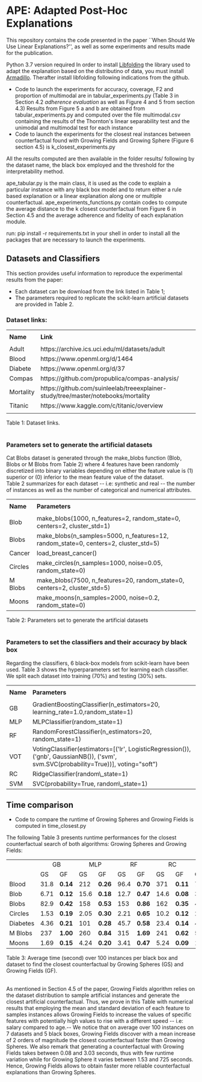 # APE: Adapted Post-Hoc Explanations
This repository contains the code presented in the paper ``When Should We Use Linear Explanations?'', as well as some experiments and results made for the publication.

Python 3.7 version required
In order to install [Libfolding](https://github.com/asiffer/libfolding) the library used to adapt the explanation based on the distributino of data, you must install [Armadillo](http://arma.sourceforge.net/download.html). Therafter install libfolding following indications from the github.  

* Code to launch the experiments for accuracy, coverage, F2 and proportion of multimodal are in tabular_experiments.py (Table 3 in Section 4.2 *adherence evaluation* as well as Figure 4 and 5 from section 4.3) Results from Figure 5 a and b are obtained from tabular_experiments.py and computed over the file multimodal.csv containing the results of the Thornton's linear separability test and the unimodal and multimodal test for each instance
* Code to launch the experiments for the closest real instances between counterfactual found with Growing Fields and Growing Sphere (Figure 6 section 4.5) is k_closest_experiments.py

All the results computed are then available in the folder results/ following by the dataset name, the black box employed and the threshold for the interpretability method.

ape_tabular.py is the main class, it is used as the code to explain a particular instance with any black box model and to return either a rule based explanation or a linear explanation along one or multiple counterfactual.
ape_experiments_functions.py contain codes to compute the average distance to the k closest counterfactual from Figure 6 in Section 4.5 and the average adherence and fidelity of each explanation module.

run: pip install -r requirements.txt in your shell in order to install all the packages that are necessary to launch the experiments.

## Datasets and Classifiers
This section provides useful information to reproduce the experimental results from the paper:
* Each dataset can be download from the link listed in Table 1;
* The parameters required to replicate the scikit-learn artificial datasets are provided in Table 2.

### Dataset links:
<table>
    <tr>
        <td></td>
        <td></td>
    </tr>
    <tr>
        <td><strong>Name</strong></td>
        <td><strong>Link</strong></td>
    </tr>
    <tr>
        <td></td>
        <td></td>
    </tr>
    <tr>
        <td>Adult</td>
        <td>https://archive.ics.uci.edu/ml/datasets/adult</td>
    </tr>
    <tr>
        <td>Blood</td>
        <td>https://www.openml.org/d/1464</td>
    </tr>
    <tr>
        <td>Diabete</td>
        <td>https://www.openml.org/d/37</td>
    </tr>
    <tr>
        <td>Compas</td>
        <td>https://github.com/propublica/compas-analysis/</td>
    </tr>
    <tr>
        <td>Mortality</td>
        <td>https://github.com/suinleelab/treeexplainer-study/tree/master/notebooks/mortality</td>
    </tr>
    <tr>
        <td>Titanic</td>
        <td>https://www.kaggle.com/c/titanic/overview</td>
    </tr>
    <tr>
        <td></td>
        <td></td>
    </tr>
</table>
Table 1: Dataset links.  <br/><br/>

### Parameters set to generate the artificial datasets
Cat Blobs dataset is generated through the make$\_$blobs function (Blob, Blobs or M Blobs from Table 2) where 4 features have been randomly discretized into binary variables depending on either the feature value is (1) superior or (0) inferior to the mean feature value of the dataset.  
Table 2 summarizes for each dataset -- i.e: synthetic and real -- the number of instances as well as the number of categorical and numerical attributes.

<table>
    <tr>
        <td></td>
        <td></td>
    </tr>
    <tr>
        <td><strong>Name</strong></td>
        <td><strong>Parameters</strong></td>
    </tr>
    <tr>
        <td></td>
        <td></td>
    </tr>
    <tr>
        <td>Blob</td>
        <td>make_blobs(1000, n_features=2, random_state=0, centers=2, cluster_std=1)</td>
    </tr>
    <tr>
        <td>Blobs</td>
        <td>make_blobs(n_samples=5000, n_features=12, random_state=0, centers=2, cluster_std=5)</td>
    </tr>
    <tr>
        <td>Cancer</td>
        <td>load_breast_cancer()</td>
    </tr>
    <tr>
        <td>Circles</td>
        <td>make_circles(n_samples=1000, noise=0.05, random_state=0)</td>
    </tr>
    <tr>
        <td>M Blobs</td>
        <td>make_blobs(7500, n_features=20, random_state=0, centers=2, cluster_std=5)</td>
    </tr>
    <tr>
        <td>Moons</td>
        <td>make_moons(n_samples=2000, noise=0.2, random_state=0)</td>
    </tr>
</table>
Table 2: Parameters set to generate the artificial datasets  <br/><br/>

### Parameters to set the classifiers and their accuracy by black box
Regarding the classifiers, 6 black-box models from scikit-learn have been used. Table 3 shows the hyperparameters set for learning each classifier. We split each dataset into training (70%) and testing (30%) sets.   
<table>
    <tr>
        <td></td>
        <td></td>
    </tr>
    <tr>
        <td><strong>Name</strong></td>
        <td><strong>Parameters</strong></td>
    </tr>
    <tr>
        <td></td>
        <td></td>
    </tr>
    <tr>
        <td>GB</td>
        <td>GradientBoostingClassifier(n_estimators=20, learning_rate=1.0,random_state=1)</td>
    </tr>
    <tr>
        <td>MLP</td>
        <td>MLPClassifier(random_state=1)</td>
    </tr>
    <tr>
        <td>RF</td>
        <td>RandomForestClassifier(n_estimators=20, random_state=1)</td>
    </tr>
    <tr>
        <td>VOT</td>
        <td>VotingClassifier(estimators=[('lr', LogisticRegression()), ('gnb', GaussianNB()), ('svm', svm.SVC(probability=True))], voting="soft")</td>
    </tr>
    <tr>
        <td>RC</td>
        <td>RidgeClassifier(random\_state=1)</td>
    </tr>
    <tr>
        <td>SVM</td>
        <td>SVC(probability=True, random\_state=1)</td>
    </tr>
</table>


## Time comparison
* Code to compare the runtime of Growing Spheres and Growing Fields is computed in time_closest.py

The following Table 3 presents runtime performances for the closest counterfactual search of both algorithms: Growing Spheres and Growing Fields:

<table>
    <tr>
        <td></td>
        <td colspan="2"><center>GB</center></td>
        <td colspan="2"><center>MLP</center></td>
        <td colspan="2"><center>RF</center></td>
        <td colspan="2"><center>RC</center></td>
        <td colspan="2"><center>VC</center></td>
    </tr>
    <tr>
        <td></td>
        <td>GS</td>
        <td>GF</td>
        <td>GS</td>
        <td>GF</td>
        <td>GS</td>
        <td>GF</td>
        <td>GS</td>
        <td>GF</td>
        <td>GS</td>
        <td>GF</td>
    </tr>
    <tr>
        <td>Blood</td>
        <td>31.8</td>
        <td><strong>0.14</strong></td>
        <td>212</td>
        <td><strong>0.26</strong></td>
        <td>96.4</td>
        <td><strong>0.70</strong></td>
        <td>371</td>
        <td><strong>0.11</strong></td>
        <td>725</td>
        <td><strong>2.09</strong></td>
    </tr>
    <tr>
        <td>Blob</td>
        <td>6.71</td>
        <td><strong>0.12</strong></td>
        <td>15.6</td>
        <td><strong>0.18</strong></td>
        <td>12.7</td>
        <td><strong>0.47</strong></td>
        <td>14.6</td>
        <td><strong>0.08</strong></td>
        <td>38.2</td>
        <td><strong>1.50</strong></td>
    </tr>
    <tr>
        <td>Blobs</td>
        <td>82.9</td>
        <td><strong>0.42</strong></td>
        <td>158</td>
        <td><strong>0.53</strong></td>
        <td>153</td>
        <td><strong>0.86</strong></td>
        <td>162</td>
        <td><strong>0.35</strong></td>
        <td>408</td>
        <td><strong>2.47</strong></td>
    </tr>
    <tr>
        <td>Circles</td>
        <td>1.53</td>
        <td><strong>0.19</strong></td>
        <td>2.05</td>
        <td><strong>0.30</strong></td>
        <td>2.21</td>
        <td><strong>0.65</strong></td>
        <td>10.2</td>
        <td><strong>0.12</strong></td>
        <td>26.8</td>
        <td><strong>3.03</strong></td>
    </tr>
    <tr>
        <td>Diabetes</td>
        <td>4.36</td>
        <td><strong>0.21</strong></td>
        <td>101</td>
        <td><strong>0.28</strong></td>
        <td>45.7</td>
        <td><strong>0.58</strong></td>
        <td>23.4</td>
        <td><strong>0.14</strong></td>
        <td>42.8</td>
        <td><strong>2.14</strong></td>
    </tr>
    <tr>
        <td>M Blobs</td>
        <td>237</td>
        <td><strong>1.00</strong></td>
        <td>260</td>
        <td><strong>0.84</strong></td>
        <td>315</td>
        <td><strong>1.69</strong></td>
        <td>241</td>
        <td><strong>0.62</strong></td>
        <td>573</td>
        <td><strong>2.82</strong></td>
    </tr>
    <tr>
        <td>Moons</td>
        <td>1.69</td>
        <td><strong>0.15</strong></td>
        <td>4.24</td>
        <td><strong>0.20</strong></td>
        <td>3.41</td>
        <td><strong>0.47</strong></td>
        <td>5.24</td>
        <td><strong>0.09</strong></td>
        <td>14.0</td>
        <td><strong>1.56</strong></td>
    </tr>
</table>
Table 3: Average time (second) over 100 instances per black box and dataset to find the closest counterfactual by Growing Spheres (GS) and Growing Fields (GF).<br/><br/>

As mentioned in Section 4.5 of the paper, Growing Fields algorithm relies on the dataset distribution to sample artificial instances and generate the closest artificial counterfactual. Thus, we prove in this Table with numerical results that employing the mean and standard deviation of each feature to samples instances allows Growing Fields to increase the values of specific features with potentially high values to rise with a different speed -- i.e: salary compared to age.-- We notice that on average over 100 instances on 7 datasets and 5 black boxes, Growing Fields discover with a mean increase of 2 orders of magnitude the closest counterfactual faster than Growing Spheres. We also remark that generating a counterfactual with Growing Fields takes between 0.08 and 3.03 seconds, thus with few runtime variation while for Growing Sphere it varies between 1.53 and 725 seconds. Hence, Growing Fields allows to obtain faster more reliable counterfactual explanations than Growing Spheres.
